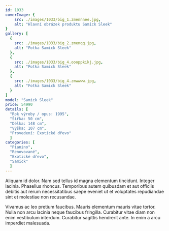 ```yaml
---
id: 1033
coverImage: {
    src: ./images/1033/big_1.zmennnee.jpg,
    alt: "Hlavní obrázek produktu Samick Sleek"
}
gallery: [
  {
    src: ./images/1033/big_2.zmenqq.jpg,
    alt: "Fotka Samick Sleek"
  },
  {
    src: ./images/1033/big_4.oooppkikj.jpg,
    alt: "Fotka Samick Sleek"
  },
  {
    src: ./images/1033/big_4.zmwwww.jpg,
    alt: "Fotka Samick Sleek"
  }
]
model: "Samick Sleek"
price: 54990
details: [
  "Rok výroby / opus: 1995",
  "Šířka: 50 cm",
  "Délka: 148 cm",
  "Výška: 107 cm",
  "Provedení: Exotické dřevo"
  ]
categories: [
  "Pianino",
  "Renovované",
  "Exotické dřevo",
  "Samick"
  ]
---
```


Aliquam id dolor. Nam sed tellus id magna elementum tincidunt. Integer lacinia. Phasellus rhoncus. Temporibus autem quibusdam et aut officiis debitis aut rerum necessitatibus saepe eveniet ut et voluptates repudiandae sint et molestiae non recusandae.

Vivamus ac leo pretium faucibus. Mauris elementum mauris vitae tortor. Nulla non arcu lacinia neque faucibus fringilla. Curabitur vitae diam non enim vestibulum interdum. Curabitur sagittis hendrerit ante. In enim a arcu imperdiet malesuada.